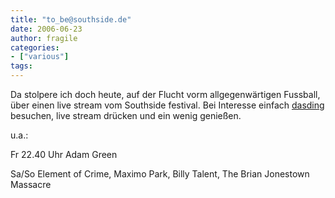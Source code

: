 ```yaml
---
title: "to_be@southside.de"
date: 2006-06-23
author: fragile
categories:
- ["various"]
tags:
---
```

Da stolpere ich doch heute, auf der Flucht vorm allgegenwärtigen Fussball, über einen live stream vom Southside festival. Bei Interesse einfach <a target="_blank" href="http://www.dasding.de/southside/">dasding</a> besuchen, live stream drücken und ein wenig genießen.

u.a.:

Fr 22.40 Uhr Adam Green

Sa/So Element of Crime, Maximo Park, Billy Talent, The Brian Jonestown Massacre
